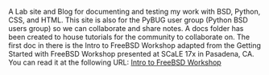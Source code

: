 A Lab site and Blog for documenting and testing my work with BSD, Python, CSS, and HTML. This site is also for the PyBUG user group (Python BSD users group) so we can collaborate and share notes. A docs folder has been created to house tutorials for the community to collaborate on. The first doc in there is the Intro to FreeBSD Workshop adapted from the Getting Started with FreeBSD Workshop presented at SCaLE 17x in Pasadena, CA. You can read it at the following URL: [Intro to FreeBSD Workshop](http://bsd.pw/docs/Intro_to_FreeBSD_Workshop.md)
